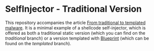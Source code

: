 # SelfInjector - Traditional Version

This repository accompanies the article [From traditional to templated malware](https://www.hackcraft.gr/2023/06/from-traditional-to-templated-malware/). It is a minimal example of a shellcode self-injector, which is offered as both a traditional static version (which you can find on the *traditional* branch) or a version templated with [Blueprint](https://github.com/Hackcraft-Labs/Blueprint) (which can be found on the *templated* branch).
